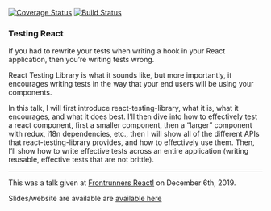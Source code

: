 [![Coverage Status][coverage-image]][coverage-url]
[![Build Status][travis-image]][travis-url]

<h3>Testing React</h3>

If you had to rewrite your tests when writing a hook in your React application, then you’re writing tests wrong.

React Testing Library is what it sounds like, but more importantly, it encourages writing tests in the way that your end users will be using your components.

In this talk, I will first introduce react-testing-library, what it is, what it encourages, and what it does best. I’ll then dive into how to effectively test a react component, first a smaller component, then a “larger” component with redux, i18n dependencies, etc., then I will show all of the different APIs that react-testing-library provides, and how to effectively use them. Then, I’ll show how to write effective tests across an entire application (writing reusable, effective tests that are not brittle).


---

This was a talk given at <a href="nationjs.com">Frontrunners React!</a> on December 6th, 2019.

Slides/website are available are <a href="https://testingreactnationjs.netlify.com">available here</a>


[travis-image]: https://travis-ci.org/mcrowder65/testing-react-nationjs.svg?branch=master
[travis-url]: https://travis-ci.org/mcrowder65/testing-react-nationjs
[coverage-image]: https://coveralls.io/repos/github/mcrowder65/testing-react-nationjs/badge.svg
[coverage-url]: https://coveralls.io/github/mcrowder65/testing-react-nationjs
